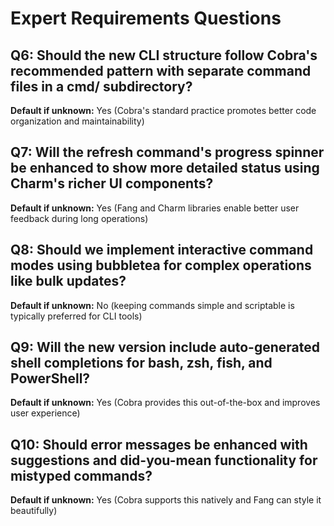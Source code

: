 # Expert Requirements Questions

## Q6: Should the new CLI structure follow Cobra's recommended pattern with separate command files in a cmd/ subdirectory?
**Default if unknown:** Yes (Cobra's standard practice promotes better code organization and maintainability)

## Q7: Will the refresh command's progress spinner be enhanced to show more detailed status using Charm's richer UI components?
**Default if unknown:** Yes (Fang and Charm libraries enable better user feedback during long operations)

## Q8: Should we implement interactive command modes using bubbletea for complex operations like bulk updates?
**Default if unknown:** No (keeping commands simple and scriptable is typically preferred for CLI tools)

## Q9: Will the new version include auto-generated shell completions for bash, zsh, fish, and PowerShell?
**Default if unknown:** Yes (Cobra provides this out-of-the-box and improves user experience)

## Q10: Should error messages be enhanced with suggestions and did-you-mean functionality for mistyped commands?
**Default if unknown:** Yes (Cobra supports this natively and Fang can style it beautifully)